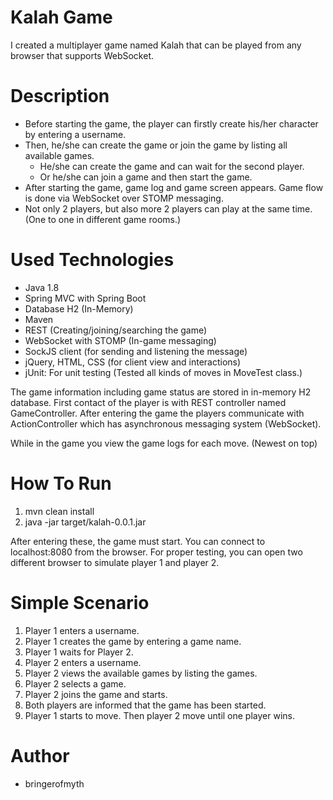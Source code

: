 Kalah Game
===================
I created a multiplayer game named Kalah that can be played from any browser that supports WebSocket. 

# Description
* Before starting the game, the player can firstly create his/her character by entering a username.
* Then, he/she can create the game or join the game by listing all available games.
    * He/she can create the game and can wait for the second player.
 	* Or he/she can join a game and then start the game. 
* After starting the game, game log and game screen appears. Game flow is done via WebSocket over STOMP messaging.
* Not only 2 players, but also more 2 players can play at the same time. (One to one in different game rooms.)

# Used Technologies

* Java 1.8
* Spring MVC with Spring Boot
* Database H2 (In-Memory)
* Maven
* REST (Creating/joining/searching the game)
* WebSocket with STOMP (In-game messaging)
* SockJS client (for sending and listening the message)
* jQuery, HTML, CSS (for client view and interactions) 
* jUnit: For unit testing (Tested all kinds of moves in MoveTest class.)

The game information including game status are stored in in-memory H2 database. First contact of the player is with 
REST controller named GameController. After entering the game the players communicate with ActionController which has 
asynchronous messaging system (WebSocket).

While in the game you view the game logs for each move. (Newest on top)

# How To Run
1. mvn clean install
2. java -jar target/kalah-0.0.1.jar

After entering these, the game must start. You can connect to localhost:8080 from the browser. For proper testing, you can
open two different browser to simulate player 1 and player 2.

# Simple Scenario
1. Player 1 enters a username. 
2. Player 1 creates the game by entering a game name. 
3. Player 1 waits for Player 2.
4. Player 2 enters a username.
5. Player 2 views the available games by listing the games.
6. Player 2 selects a game.
7. Player 2 joins the game and starts.
8. Both players are informed that the game has been started.
9. Player 1 starts to move. Then player 2 move until one player wins.

# Author
* bringerofmyth
